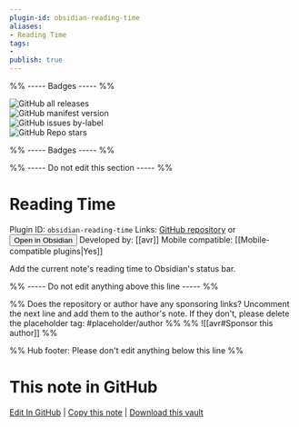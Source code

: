 ```yaml
---
plugin-id: obsidian-reading-time
aliases:
- Reading Time
tags: 
- 
publish: true
---
```


%% ----- Badges ----- %%

![GitHub all releases](https://img.shields.io/github/downloads/avr/obsidian-reading-time/total?color=573E7A&logo=github&style=for-the-badge)   
![GitHub manifest version](https://img.shields.io/github/manifest-json/v/avr/obsidian-reading-time?color=573E7A&logo=github&style=for-the-badge)   
![GitHub issues by-label](https://img.shields.io/github/issues/avr/obsidian-reading-time/help%20wanted?color=573E7A&logo=github&style=for-the-badge)   
![GitHub Repo stars](https://img.shields.io/github/stars/avr/obsidian-reading-time?color=573E7A&logo=github&style=for-the-badge)

%% ----- Badges ----- %%

%% ----- Do not edit this section ----- %%

# Reading Time

Plugin ID: `obsidian-reading-time`
Links: [GitHub repository](https://github.com/avr/obsidian-reading-time) or [<button id=HH>Open in Obsidian</button>](obsidian://show-plugin?id=obsidian-reading-time)
Developed by: [[avr]]
Mobile compatible: [[Mobile-compatible plugins|Yes]]

Add the current note's reading time to Obsidian's status bar.

%% ----- Do not edit anything above this line ----- %% 

%% Does the repository or author have any sponsoring links? Uncomment the next line and add them to the author's note. If they don't, please delete the placeholder tag: #placeholder/author %%
%% ![[avr#Sponsor this author]] %%

%% Hub footer: Please don't edit anything below this line %%

# This note in GitHub

<span class="git-footer">[Edit In GitHub](https://github.dev/obsidian-community/obsidian-hub/blob/main/02%20-%20Community%20Expansions/02.05%20All%20Community%20Expansions/Plugins/obsidian-reading-time.md "git-hub-edit-note") | [Copy this note](https://raw.githubusercontent.com/obsidian-community/obsidian-hub/main/02%20-%20Community%20Expansions/02.05%20All%20Community%20Expansions/Plugins/obsidian-reading-time.md "git-hub-copy-note") | [Download this vault](https://github.com/obsidian-community/obsidian-hub/archive/refs/heads/main.zip "git-hub-download-vault") </span>
